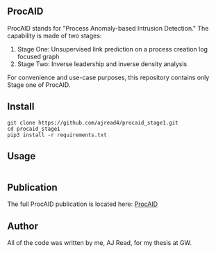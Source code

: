 ## ProcAID

ProcAID stands for "Process Anomaly-based Intrusion Detection." The capability is made of two stages: 

1. Stage One: Unsupervised link prediction on a process creation log focused graph 
2. Stage Two: Inverse leadership and inverse density analysis  

For convenience and use-case purposes, this repository contains only Stage one of ProcAID. 

## Install
```
git clone https://github.com/ajread4/procaid_stage1.git
cd procaid_stage1
pip3 install -r requirements.txt
```
## Usage
```

```

## Publication

The full ProcAID publication is located here: [ProcAID](https://www.proquest.com/openview/e4ce5ff777fc5943a8b4624677b3cad1/1.pdf?pq-origsite=gscholar&cbl=18750&diss=y)

## Author

All of the code was written by me, AJ Read, for my thesis at GW. 
